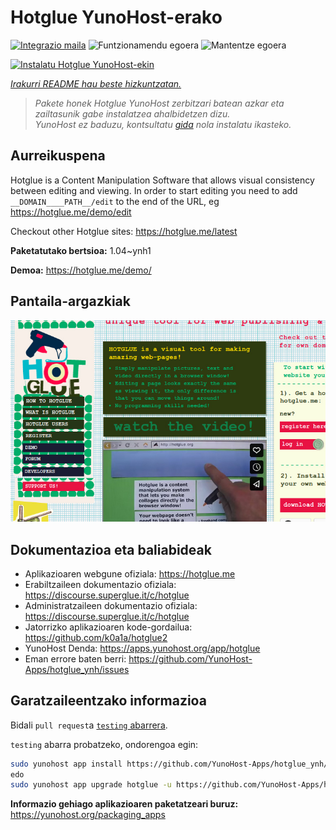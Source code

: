 <!--
Ohart ongi: README hau automatikoki sortu da <https://github.com/YunoHost/apps/tree/master/tools/readme_generator>ri esker
EZ editatu eskuz.
-->

# Hotglue YunoHost-erako

[![Integrazio maila](https://dash.yunohost.org/integration/hotglue.svg)](https://ci-apps.yunohost.org/ci/apps/hotglue/) ![Funtzionamendu egoera](https://ci-apps.yunohost.org/ci/badges/hotglue.status.svg) ![Mantentze egoera](https://ci-apps.yunohost.org/ci/badges/hotglue.maintain.svg)

[![Instalatu Hotglue YunoHost-ekin](https://install-app.yunohost.org/install-with-yunohost.svg)](https://install-app.yunohost.org/?app=hotglue)

*[Irakurri README hau beste hizkuntzatan.](./ALL_README.md)*

> *Pakete honek Hotglue YunoHost zerbitzari batean azkar eta zailtasunik gabe instalatzea ahalbidetzen dizu.*  
> *YunoHost ez baduzu, kontsultatu [gida](https://yunohost.org/install) nola instalatu ikasteko.*

## Aurreikuspena

Hotglue is a Content Manipulation Software that allows visual consistency between editing and viewing.
In order to start editing you need to add `__DOMAIN____PATH__/edit` to the end of the URL, eg https://hotglue.me/demo/edit

Checkout other Hotglue sites: https://hotglue.me/latest



**Paketatutako bertsioa:** 1.04~ynh1

**Demoa:** <https://hotglue.me/demo/>

## Pantaila-argazkiak

![Hotglue(r)en pantaila-argazkia](./doc/screenshots/screenshot.jpg)

## Dokumentazioa eta baliabideak

- Aplikazioaren webgune ofiziala: <https://hotglue.me>
- Erabiltzaileen dokumentazio ofiziala: <https://discourse.superglue.it/c/hotglue>
- Administratzaileen dokumentazio ofiziala: <https://discourse.superglue.it/c/hotglue>
- Jatorrizko aplikazioaren kode-gordailua: <https://github.com/k0a1a/hotglue2>
- YunoHost Denda: <https://apps.yunohost.org/app/hotglue>
- Eman errore baten berri: <https://github.com/YunoHost-Apps/hotglue_ynh/issues>

## Garatzaileentzako informazioa

Bidali `pull request`a [`testing` abarrera](https://github.com/YunoHost-Apps/hotglue_ynh/tree/testing).

`testing` abarra probatzeko, ondorengoa egin:

```bash
sudo yunohost app install https://github.com/YunoHost-Apps/hotglue_ynh/tree/testing --debug
edo
sudo yunohost app upgrade hotglue -u https://github.com/YunoHost-Apps/hotglue_ynh/tree/testing --debug
```

**Informazio gehiago aplikazioaren paketatzeari buruz:** <https://yunohost.org/packaging_apps>

